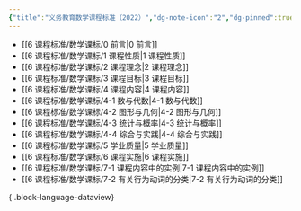 ```yaml
---
{"title":"义务教育数学课程标准（2022）","dg-note-icon":"2","dg-pinned":true,"dg-publish":true,"permalink":"/6 课程标准/义务教育数学课程标准/","pinned":true,"dgPassFrontmatter":true,"noteIcon":"2"}
---
```




- [[6 课程标准/数学课标/0 前言\|0 前言]]
- [[6 课程标准/数学课标/1 课程性质\|1 课程性质]]
- [[6 课程标准/数学课标/2 课程理念\|2 课程理念]]
- [[6 课程标准/数学课标/3 课程目标\|3 课程目标]]
- [[6 课程标准/数学课标/4 课程内容\|4 课程内容]]
- [[6 课程标准/数学课标/4-1 数与代数\|4-1 数与代数]]
- [[6 课程标准/数学课标/4-2 图形与几何\|4-2 图形与几何]]
- [[6 课程标准/数学课标/4-3 统计与概率\|4-3 统计与概率]]
- [[6 课程标准/数学课标/4-4 综合与实践\|4-4 综合与实践]]
- [[6 课程标准/数学课标/5 学业质量\|5 学业质量]]
- [[6 课程标准/数学课标/6 课程实施\|6 课程实施]]
- [[6 课程标准/数学课标/7-1 课程内容中的实例\|7-1 课程内容中的实例]]
- [[6 课程标准/数学课标/7-2 有关行为动词的分类\|7-2 有关行为动词的分类]]

{ .block-language-dataview}